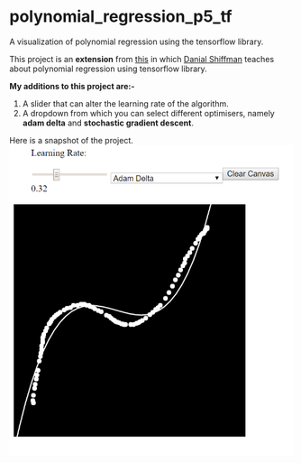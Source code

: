 # polynomial_regression_p5_tf
A visualization of polynomial regression using the tensorflow library.

This project is an **extension** from [this](https://www.youtube.com/watch?v=tIXDik5SGsI) in which [Danial Shiffman](https://shiffman.net/) teaches about polynomial regression using tensorflow library. 

**My additions to this project are:-**
1. A slider that can alter the learning rate of the algorithm.
2. A dropdown from which you can select different optimisers, namely **adam delta** and **stochastic gradient descent**.

Here is a snapshot of the project.
![image](https://github.com/mehtaanuj95/polynomial_regression_p5_tf/blob/master/image1.PNG)
